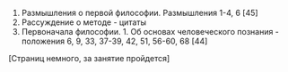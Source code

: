 1. Размышления о первой философии. Размышления 1-4, 6 [45]
2. Рассуждение о методе - цитаты
3. Первоначала философии. 1. Об основах человеческого познания - положения 6, 9, 33, 37-39, 42, 51, 56-60, 68 [44]

[Страниц немного, за занятие пройдется]